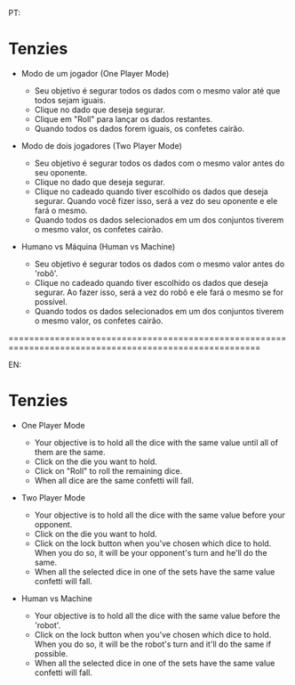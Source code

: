 PT:
# Tenzies

* Modo de um jogador (One Player Mode)  
   - Seu objetivo é segurar todos os dados com o mesmo valor até que todos sejam iguais.  
   - Clique no dado que deseja segurar.  
   - Clique em "Roll" para lançar os dados restantes.  
   - Quando todos os dados forem iguais, os confetes cairão.  

* Modo de dois jogadores (Two Player Mode)  
   - Seu objetivo é segurar todos os dados com o mesmo valor antes do seu oponente.  
   - Clique no dado que deseja segurar.  
   - Clique no cadeado quando tiver escolhido os dados que deseja segurar. Quando você fizer isso, será a vez do seu oponente e ele fará o mesmo.  
   - Quando todos os dados selecionados em um dos conjuntos tiverem o mesmo valor, os confetes cairão.  
  
* Humano vs Máquina (Human vs Machine)  
   - Seu objetivo é segurar todos os dados com o mesmo valor antes do 'robô'.  
   - Clique no cadeado quando tiver escolhido os dados que deseja segurar. Ao fazer isso, será a vez do robô e ele fará o mesmo se for possível.  
   - Quando todos os dados selecionados em um dos conjuntos tiverem o mesmo valor, os confetes cairão.  

=======================================================================================================

EN:
# Tenzies

* One Player Mode 
  - Your objective is to hold all the dice with the same value until all of them are the same.  
  - Click on the die you want to hold.  
  - Click on "Roll" to roll the remaining dice.  
  - When all dice are the same confetti will fall.  

* Two Player Mode    
  - Your objective is to hold all the dice with the same value before your opponent.  
  - Click on the die you want to hold.  
  - Click on the lock button when you've chosen which dice to hold. When you do so, it will be your opponent's turn and he'll do the same.  
  - When all the selected dice in one of the sets have the same value confetti will fall.  
  
* Human vs Machine    
  - Your objective is to hold all the dice with the same value before the 'robot'.     
  - Click on the lock button when you've chosen which dice to hold. When you do so, it will be the robot's turn and it'll do the same if possible.  
  - When all the selected dice in one of the sets have the same value confetti will fall.  
  
  
  
  
  
